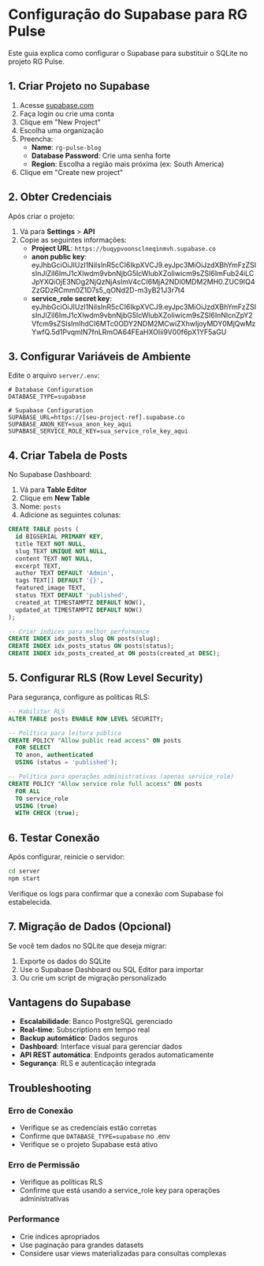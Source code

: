 # Configuração do Supabase para RG Pulse

Este guia explica como configurar o Supabase para substituir o SQLite no projeto RG Pulse.

## 1. Criar Projeto no Supabase

1. Acesse [supabase.com](https://supabase.com)
2. Faça login ou crie uma conta
3. Clique em "New Project"
4. Escolha uma organização
5. Preencha:
   - **Name**: `rg-pulse-blog`
   - **Database Password**: Crie uma senha forte
   - **Region**: Escolha a região mais próxima (ex: South America)
6. Clique em "Create new project"

## 2. Obter Credenciais

Após criar o projeto:

1. Vá para **Settings** > **API**
2. Copie as seguintes informações:
   - **Project URL**: `https://buqypvoonsclneqinmvh.supabase.co`
   - **anon public key**: eyJhbGciOiJIUzI1NiIsInR5cCI6IkpXVCJ9.eyJpc3MiOiJzdXBhYmFzZSIsInJlZiI6ImJ1cXlwdm9vbnNjbG5lcWlubXZoIiwicm9sZSI6ImFub24iLCJpYXQiOjE3NDg2NjQzNjAsImV4cCI6MjA2NDI0MDM2MH0.ZUC9IQ4ZzGDzRCmm0Z1D7s5_qONd2D-m3yB21J3r7t4
   - **service_role secret key**: eyJhbGciOiJIUzI1NiIsInR5cCI6IkpXVCJ9.eyJpc3MiOiJzdXBhYmFzZSIsInJlZiI6ImJ1cXlwdm9vbnNjbG5lcWlubXZoIiwicm9sZSI6InNlcnZpY2Vfcm9sZSIsImlhdCI6MTc0ODY2NDM2MCwiZXhwIjoyMDY0MjQwMzYwfQ.5d1PvqmlN7fnLRmOA64FEaHXOIii9V00f6pX1YF5aGU
## 3. Configurar Variáveis de Ambiente

Edite o arquivo `server/.env`:

```env
# Database Configuration
DATABASE_TYPE=supabase

# Supabase Configuration
SUPABASE_URL=https://[seu-project-ref].supabase.co
SUPABASE_ANON_KEY=sua_anon_key_aqui
SUPABASE_SERVICE_ROLE_KEY=sua_service_role_key_aqui
```

## 4. Criar Tabela de Posts

No Supabase Dashboard:

1. Vá para **Table Editor**
2. Clique em **New Table**
3. Nome: `posts`
4. Adicione as seguintes colunas:

```sql
CREATE TABLE posts (
  id BIGSERIAL PRIMARY KEY,
  title TEXT NOT NULL,
  slug TEXT UNIQUE NOT NULL,
  content TEXT NOT NULL,
  excerpt TEXT,
  author TEXT DEFAULT 'Admin',
  tags TEXT[] DEFAULT '{}',
  featured_image TEXT,
  status TEXT DEFAULT 'published',
  created_at TIMESTAMPTZ DEFAULT NOW(),
  updated_at TIMESTAMPTZ DEFAULT NOW()
);

-- Criar índices para melhor performance
CREATE INDEX idx_posts_slug ON posts(slug);
CREATE INDEX idx_posts_status ON posts(status);
CREATE INDEX idx_posts_created_at ON posts(created_at DESC);
```

## 5. Configurar RLS (Row Level Security)

Para segurança, configure as políticas RLS:

```sql
-- Habilitar RLS
ALTER TABLE posts ENABLE ROW LEVEL SECURITY;

-- Política para leitura pública
CREATE POLICY "Allow public read access" ON posts
  FOR SELECT
  TO anon, authenticated
  USING (status = 'published');

-- Política para operações administrativas (apenas service_role)
CREATE POLICY "Allow service role full access" ON posts
  FOR ALL
  TO service_role
  USING (true)
  WITH CHECK (true);
```

## 6. Testar Conexão

Após configurar, reinicie o servidor:

```bash
cd server
npm start
```

Verifique os logs para confirmar que a conexão com Supabase foi estabelecida.

## 7. Migração de Dados (Opcional)

Se você tem dados no SQLite que deseja migrar:

1. Exporte os dados do SQLite
2. Use o Supabase Dashboard ou SQL Editor para importar
3. Ou crie um script de migração personalizado

## Vantagens do Supabase

- **Escalabilidade**: Banco PostgreSQL gerenciado
- **Real-time**: Subscriptions em tempo real
- **Backup automático**: Dados seguros
- **Dashboard**: Interface visual para gerenciar dados
- **API REST automática**: Endpoints gerados automaticamente
- **Segurança**: RLS e autenticação integrada

## Troubleshooting

### Erro de Conexão
- Verifique se as credenciais estão corretas
- Confirme que `DATABASE_TYPE=supabase` no .env
- Verifique se o projeto Supabase está ativo

### Erro de Permissão
- Verifique as políticas RLS
- Confirme que está usando a service_role key para operações administrativas

### Performance
- Crie índices apropriados
- Use paginação para grandes datasets
- Considere usar views materializadas para consultas complexas